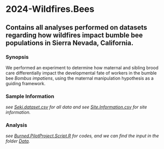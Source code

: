 # 2024-Wildfires.Bees

## Contains all analyses performed on datasets regarding how wildfires impact bumble bee populations in Sierra Nevada, California.

### Synopsis

We performed an experiment to determine how maternal and sibling brood care differentially impact the developmental fate of workers in the bumble bee *Bombus impatiens*, using the maternal manipulation hypothesis as a guiding framework.

### Sample Information
_see [Seki.dataset.csv](Data/Seki.dataset.csv) for all data and see [Site.Information.csv](Data/Site.Information.csv) for site information._

### Analysis
_see [Burned.PilotProject.Script.R](Burned.PilotProject.Script.R) for codes, and we can find the input in the folder [Data](Data)._

